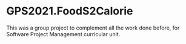 # GPS2021.FoodS2Calorie

This was a group project to complement all the work done before, for Software Project Management curricular unit.
